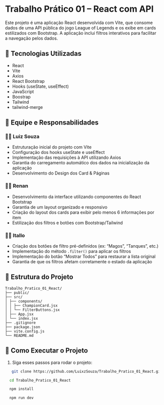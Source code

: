 # Trabalho Prático 01 – React com API 

Este projeto é uma aplicação React desenvolvida com Vite, que consome dados de uma API pública do jogo League of Legends e os exibe em cards estilizados com Bootstrap. A aplicação inclui filtros interativos para facilitar a navegação pelos dados.

## 🚀 Tecnologias Utilizadas

- React
- Vite
- Axios
- React Bootstrap
- Hooks (useState, useEffect)
- JavaScript
- Boostrap
- Tailwind
- tailwind-merge

## 👥 Equipe e Responsabilidades

### 👨‍💻 Luiz Souza
- Estruturação inicial do projeto com Vite
- Configuração dos hooks useState e useEffect
- Implementação das requisições à API utilizando Axios
- Garantia do carregamento automático dos dados na inicialização da aplicação
- Desenvolvimento do Design dos Card & Páginas

### 👨‍💻 Renan
- Desenvolvimento da interface utilizando componentes do React Bootstrap
- Garantia de um layout organizado e responsivo
- Criação do layout dos cards para exibir pelo menos 6 informações por item
- Estilização dos filtros e botões com Bootstrap/Tailwind

### 👨‍💻 Itallo
- Criação dos botões de filtro pré-definidos (ex: “Magos”, “Tanques”, etc.)
- Implementação do método `.filter()` para aplicar os filtros
- Implementação do botão “Mostrar Todos” para restaurar a lista original
- Garantia de que os filtros afetam corretamente o estado da aplicação

## 📁 Estrutura do Projeto
```
Trabalho_Pratico_01_React/
├── public/
├── src/
│ ├── components/
│ │ ├── ChampionCard.jsx
│ │ └── FilterButtons.jsx
│ ├── App.jsx
│ └── index.jsx
├── .gitignore
├── package.json
├── vite.config.js
└── README.md
```

## 🔧 Como Executar o Projeto

1. Siga esses passos para rodar o projeto:

```bash
   git clone https://github.com/LuixzSouza/Trabalho_Pratico_01_React.git

  cd Trabalho_Pratico_01_React

  npm install

  npm run dev
```


